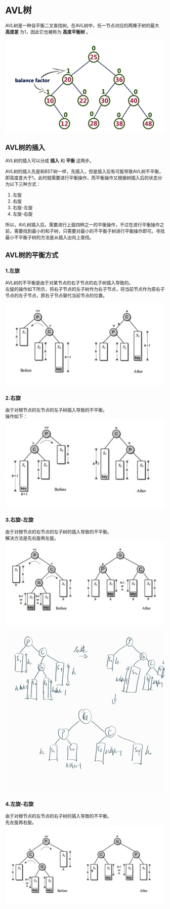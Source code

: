 # AVL树

AVL树是一种自平衡二叉查找树。在AVL树中，任一节点对应的两棵子树的最大 **高度差** 为1，因此它也被称为 **高度平衡树** 。  

![20250213195538](https://raw.githubusercontent.com/lyy1119/Imgs/main/img/20250213195538.png)

## AVL树的插入

AVL树的插入可以分成 **插入** 和 **平衡** 这两步。  

AVL树的插入先是和BST树一样，先插入，但是插入后有可能导致AVL树不平衡，即高度差大于1，此时就需要进行平衡操作，而平衡操作又根据树插入后的状态分为以下三种方式：  
1. 左旋
2. 右旋
3. 右旋-左旋
4. 左旋-右旋

所以，AVL树插入后，需要进行上面四种之一的平衡操作，不过在进行平衡操作之前，需要找到最小的和子树，只需要对最小的不平衡子树进行平衡操作即可。寻找最小不平衡子树的方法是从插入出向上查找。  

## AVL树的平衡方式

### 1.左旋

AVL树的不平衡是由于对某节点的右子节点的右子树插入导致的。  
左旋的操作如下所示，将右子节点的左子树作为右子节点，将当前节点作为原右子节点的左子节点，原右子节点替代当前节点的位置。  

![20250214185941](https://raw.githubusercontent.com/lyy1119/Imgs/main/img/20250214185941.png)  

### 2.右旋

由于对根节点的左节点的左子树插入导致的不平衡。  
操作如下：  
![20250214190233](https://raw.githubusercontent.com/lyy1119/Imgs/main/img/20250214190233.png)  

### 3.右旋-左旋

由于对根节点的右节点的左子树的插入导致的不平衡。  
解决方法是先右旋再左旋。  
![20250214190637](https://raw.githubusercontent.com/lyy1119/Imgs/main/img/20250214190637.png)  

![Screenshot_20250214_191428_Samsung Notes](https://raw.githubusercontent.com/lyy1119/Imgs/main/img/Screenshot_20250214_191428_Samsung%20Notes.jpg)

### 4.左旋-右旋

由于对根节点的左节点的右子树的插入导致的不平衡。  
先左旋再右旋。  
![20250214191756](https://raw.githubusercontent.com/lyy1119/Imgs/main/img/20250214191756.png)  